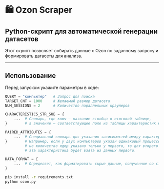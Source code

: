 # 🛍 Ozon Scraper  
## Python-скрипт для автоматической генерации датасетов  

Этот скрипт позволяет собирать данные с Ozon по заданному запросу и формировать датасеты для анализа.  

---

## Использование  

Перед запуском укажите параметры в коде:  

```python
QUERY = "компьютер"   # Запрос для поиска
TARGET_CNT = 1000     # Желаемый размер датасета
NUM_SESSIONS = 2      # Количество параллельных краулеров

CHARACTERISTICS_STR_SUB = {
    ...  # Словарь, где ключ — название столбца в итоговой таблице,
}        # а значение — соответствующее поле из таблицы характеристик на странице товара Ozon.

PAIRED_ATTRIBUTES = { 
    ...  # Специальный словарь для указания зависимостей между характеристиками.
}        # Например, если у двух компьютеров указан одинаковый процессор,
         # но количество ядер указано только у первого, то для второго
         # эта характеристика будет взята из данных первого.

DATA_FORMAT = {
    ...  # Определяет, как форматировать сырые данные, полученные со страницы товара.
}
```
```bash
pip install -r requirements.txt
python ozon.py
```
